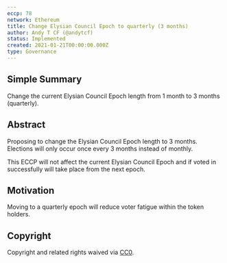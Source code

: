 ```yaml
---
eccp: 78
network: Ethereum
title: Change Elysian Council Epoch to quarterly (3 months)
author: Andy T CF (@andytcf)
status: Implemented
created: 2021-01-21T00:00:00.000Z
type: Governance
---
```


<!--You can leave these HTML comments in your merged ECCP and delete the visible duplicate text guides, they will not appear and may be helpful to refer to if you edit it again. This is the suggested template for new ECCPs. Note that an ECCP number will be assigned by an editor. When opening a pull request to submit your ECCP, please use an abbreviated title in the filename, `eccp-draft_title_abbrev.md`. The title should be 44 characters or less.-->

## Simple Summary

<!--"If you can't explain it simply, you don't understand it well enough." Provide a simplified and layman-accessible explanation of the ECCP.-->

Change the current Elysian Council Epoch length from 1 month to 3 months (quarterly).

## Abstract

<!--A short (~200 word) description of the variable change proposed.-->

Proposing to change the Elysian Council Epoch length to 3 months. Elections will only occur once every 3 months instead of monthly.

This ECCP will not affect the current Elysian Council Epoch and if voted in successfully will take place from the next epoch.

## Motivation

<!--The motivation is critical for ECCPs that want to update variables within Elysian. It should clearly explain why the existing variable is not incentive aligned. ECCP submissions without sufficient motivation may be rejected outright.-->

Moving to a quarterly epoch will reduce voter fatigue within the token holders.

## Copyright

Copyright and related rights waived via [CC0](https://creativecommons.org/publicdomain/zero/1.0/).
